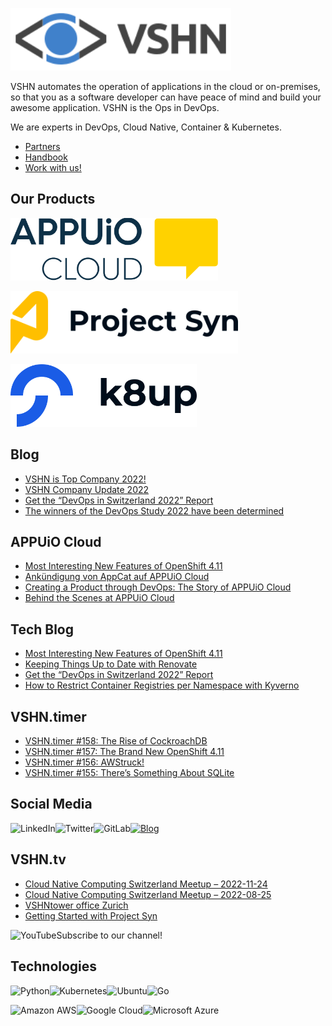[<img src="https://raw.githubusercontent.com/vshn/.github/main/profile/images/vshn.svg" alt="APPUiO Cloud" height="100"/>](https://vshn.ch/)

VSHN automates the operation of applications in the cloud or on-premises, so that you as a software developer can have peace of mind and build your awesome application. VSHN is the Ops in DevOps.

We are experts in DevOps, Cloud Native, Container & Kubernetes.

- [Partners](https://www.vshn.ch/en/partners/)
- [Handbook](https://handbook.vshn.ch/)
- [Work with us!](https://www.vshn.ch/en/jobs/)

## Our Products

[<img src="https://raw.githubusercontent.com/vshn/.github/main/profile/images/appuio-cloud.svg" alt="APPUiO Cloud" height="100"/>](https://docs.appuio.cloud/)

[<img src="https://github.com/vshn/.github/raw/main/profile/images/project-syn.svg" alt="Project Syn" height="100"/>](https://syn.tools/)

[<img src="https://github.com/vshn/.github/raw/main/profile/images/k8up.svg" alt="K8up" height="100"/>](https://k8up.io/)

## Blog

<!-- GENERAL:START -->
- [VSHN is Top Company 2022!](https://www.vshn.ch/en/blog/vshn-is-top-company-2022/)
- [VSHN Company Update 2022](https://www.vshn.ch/en/blog/vshn-company-update-2022/)
- [Get the “DevOps in Switzerland 2022” Report](https://www.vshn.ch/en/blog/get-the-devops-in-switzerland-2022-report/)
- [The winners of the DevOps Study 2022 have been determined](https://www.vshn.ch/en/blog/the-winners-of-the-devops-study-2022-have-been-determined/)
<!-- GENERAL:END -->

## APPUiO Cloud

<!-- APPUIOCLOUD:START -->
- [Most Interesting New Features of OpenShift 4.11](https://www.vshn.ch/blog/most-interesting-new-features-of-openshift-4-11/)
- [Ankündigung von AppCat auf APPUiO Cloud](https://www.vshn.ch/blog/ankuendigung-appcat-auf-appuio-cloud/)
- [Creating a Product through DevOps: The Story of APPUiO Cloud](https://www.vshn.ch/blog/creating-a-product-through-devops-the-story-of-appuio-cloud/)
- [Behind the Scenes at APPUiO Cloud](https://www.vshn.ch/blog/behind-the-scenes-at-appuio-cloud/)
<!-- APPUIOCLOUD:END -->

## Tech Blog

<!-- TECH:START -->
- [Most Interesting New Features of OpenShift 4.11](https://www.vshn.ch/en/blog/most-interesting-new-features-of-openshift-4-11/)
- [Keeping Things Up to Date with Renovate](https://www.vshn.ch/en/blog/keeping-things-up-to-date-with-renovate/)
- [Get the “DevOps in Switzerland 2022” Report](https://www.vshn.ch/en/blog/get-the-devops-in-switzerland-2022-report/)
- [How to Restrict Container Registries per Namespace with Kyverno](https://www.vshn.ch/en/blog/how-to-restrict-container-registries-per-namespace-with-kyverno/)
<!-- TECH:END -->

## VSHN.timer

<!-- VSHNTIMER:START -->
- [VSHN.timer #158: The Rise of CockroachDB](https://www.vshn.ch/blog/vshn-timer-158-the-rise-of-cockroachdb/)
- [VSHN.timer #157: The Brand New OpenShift 4.11](https://www.vshn.ch/blog/vshn-timer-157-the-brand-new-openshift-4-11/)
- [VSHN.timer #156: AWStruck!](https://www.vshn.ch/blog/vshn-timer-156-awstruck/)
- [VSHN.timer #155: There’s Something About SQLite](https://www.vshn.ch/blog/vshn-timer-155-theres-something-about-sqlite/)
<!-- VSHNTIMER:END -->

## Social Media

[<img align="left" alt="LinkedIn" src="https://img.shields.io/badge/linkedin-%230077B5.svg?&style=for-the-badge&logo=linkedin&logoColor=white">](https://www.linkedin.com/company/vshn-ag) [<img align="left" alt="Twitter" src="https://img.shields.io/badge/twitter-%231DA1F2.svg?&style=for-the-badge&logo=twitter&logoColor=white">](https://twitter.com/vshn_ch) [<img align="left" alt="GitLab" src="https://img.shields.io/badge/gitlab-%23330f63.svg?&style=for-the-badge&logo=gitlab&logoColor=white">](https://gitlab.com/vshn) [<img alt="Blog" src="https://img.shields.io/badge/rss-%23FFA500.svg?&style=for-the-badge&logo=rss&logoColor=white">](https://www.vshn.ch/en-rss.xml)

## VSHN.tv

<!-- VIDEOS:START -->
- [Cloud Native Computing Switzerland Meetup – 2022-11-24](https://www.youtube.com/watch?v=p9Hx2j2_HdY)
- [Cloud Native Computing Switzerland Meetup – 2022-08-25](https://www.youtube.com/watch?v=4pL4pIM87dQ)
- [VSHNtower office Zurich](https://www.youtube.com/watch?v=z0i5I9FEmSs)
- [Getting Started with Project Syn](https://www.youtube.com/watch?v=_6rdYHbIy_M)
<!-- VIDEOS:END -->

Subscribe to our [<img alt="YouTube" align="left" src="https://img.shields.io/badge/youtube-%23FF0000.svg?&style=for-the-badge&logo=youtube&logoColor=white">](https://vshn.tv) channel!

## Technologies

<img align="left" alt="Python" src="https://img.shields.io/badge/python-%233776AB.svg?&style=for-the-badge&logo=python&logoColor=white"> <img alt="Go" src="https://img.shields.io/badge/go-%2300ADD8.svg?&style=for-the-badge&logo=go&logoColor=white"> <img align="left" alt="Kubernetes" src="https://img.shields.io/badge/kubernetes-326de6?logo=kubernetes&logoColor=white&style=for-the-badge"> <img align="left" alt="Ubuntu" src="https://img.shields.io/badge/ubuntu-E95420?logo=ubuntu&logoColor=white&style=for-the-badge">

<img align="left" alt="Amazon AWS" src="https://img.shields.io/badge/Amazon%20AWS-%23232F3E?logo=amazon-aws&logoColor=white&style=for-the-badge"> <img align="left" alt="Google Cloud" src="https://img.shields.io/badge/Google%20Cloud-%234285F4?logo=google-cloud&logoColor=white&style=for-the-badge "> <img alt="Microsoft Azure" src="https://img.shields.io/badge/Microsoft%20Azure-0089D6?logo=microsoft-azure&logoColor=white&style=for-the-badge">
